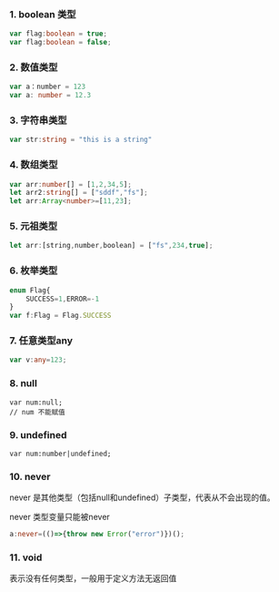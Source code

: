 ### 1. boolean 类型

```typescript
var flag:boolean = true;
var flag:boolean = false;
```

### 2. 数值类型

```typescript
var a：number = 123
var a: number = 12.3
```

### 3. 字符串类型

```typescript
var str:string = "this is a string"
```

### 4. 数组类型

```typescript
var arr:number[] = [1,2,34,5];
let arr2:string[] = ["sddf","fs"];
let arr:Array<number>=[11,23];
```

### 5. 元祖类型

```javascript
let arr:[string,number,boolean] = ["fs",234,true];
```

### 6. 枚举类型

```typescript
enum Flag{
    SUCCESS=1,ERROR=-1
}
var f:Flag = Flag.SUCCESS 
```

### 7. 任意类型any

```typescript
var v:any=123;
```

### 8. null

```
var num:null;
// num 不能赋值
```

### 9. undefined

```
var num:number|undefined;
```

### 10. never

never 是其他类型（包括null和undefined）子类型，代表从不会出现的值。

never 类型变量只能被never 

```typescript
a:never=(()=>{throw new Error("error")})();
```

### 11. void

表示没有任何类型，一般用于定义方法无返回值
